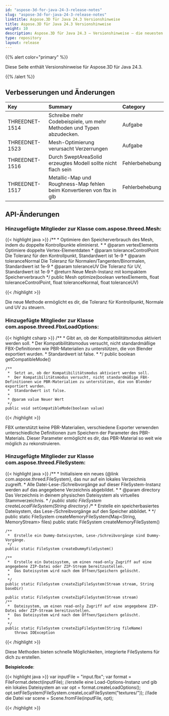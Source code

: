 ```yaml
---
id: "aspose-3d-for-java-24-3-release-notes"
slug: "aspose-3d-for-java-24-3-release-notes"
linktitle: Aspose.3D für Java 24.3 Versionshinweise
title: Aspose.3D für Java 24.3 Versionshinweise
weight: 10
description: Aspose.3D für Java 24.3 – Versionshinweise – die neuesten Updates und Fehlerbehebungen.
type: repository
layout: release
---
```


{{% alert color="primary" %}}

Diese Seite enthält Versionshinweise für Aspose.3D für Java 24.3.

{{% /alert %}}
## **Verbesserungen und Änderungen**

|**Key**|**Summary**|**Category**|
| :- | :- | :- |
| THREEDNET-1514 | Schreibe mehr Codebeispiele, um mehr Methoden und Typen abzudecken. | Aufgabe |
| THREEDNET-1523 | Mesh-Optimierung verursacht Verzerrungen | Aufgabe |
| THREEDNET-1516 | Durch SweptAreaSolid erzeugtes Modell sollte nicht flach sein | Fehlerbehebung |
| THREEDNET-1517 | Metallic-Map und Roughness-Map fehlen beim Konvertieren von fbx in glb | Fehlerbehebung |


## API-Änderungen ##


### Hinzugefügte Mitglieder zur Klasse **com.aspose.threed.Mesh**:

{{< highlight java >}}
    /**
     *  Optimiere den Speicherverbrauch des Mesh, indem du doppelte Kontrollpunkte eliminierst.
     *
     * @param vertexElements Optimiere doppelte Vertex-Elementdaten
     * @param toleranceControlPoint Die Toleranz für den Kontrollpunkt, Standardwert ist 1e-9
     * @param toleranceNormal Die Toleranz für Normalen/Tangenten/Binormalen, Standardwert ist 1e-9
     * @param toleranceUV Die Toleranz für UV, Standardwert ist 1e-9
     * @return Neue Mesh-Instanz mit kompaktem Speicherverbrauch
     */
    public Mesh optimize(boolean vertexElements, float toleranceControlPoint, float toleranceNormal, float toleranceUV)

{{< /highlight >}}

Die neue Methode ermöglicht es dir, die Toleranz für Kontrollpunkt, Normale und UV zu steuern.


### Hinzugefügte Mitglieder zur Klasse **com.aspose.threed.FbxLoadOptions**:


{{< highlight csharp >}}
    /**
     *  Gibt an, ob der Kompatibilitätsmodus aktiviert werden soll.
     *  Der Kompatibilitätsmodus versucht, nicht standardmäßige FBX-Definitionen wie PBR-Materialien zu unterstützen, die von Blender exportiert wurden.
     *  Standardwert ist false.
     *
     */
    public boolean getCompatibleMode()
    
    /**
     *  Setzt an, ob der Kompatibilitätsmodus aktiviert werden soll.
     *  Der Kompatibilitätsmodus versucht, nicht standardmäßige FBX-Definitionen wie PBR-Materialien zu unterstützen, die von Blender exportiert wurden.
     *  Standardwert ist false.
     *
     * @param value Neuer Wert
     */
    public void setCompatibleMode(boolean value)

{{< /highlight >}}

FBX unterstützt keine PBR-Materialien, verschiedene Exporter verwenden unterschiedliche Definitionen zum Speichern der Parameter des PBR-Materials. Dieser Parameter ermöglicht es dir, das PBR-Material so weit wie möglich zu rekonstruieren.

### Hinzugefügte Mitglieder zur Klasse **com.aspose.threed.FileSystem**:

{{< highlight java >}}
    /**
     *  Initialisiere ein neues {@link com.aspose.threed.FileSystem}, das nur auf ein lokales Verzeichnis zugreift.
     *  Alle Datei-Lese-/Schreibvorgänge auf dieser FileSystem-Instanz werden auf das angegebene Verzeichnis abgebildet.
     *
     * @param directory Das Verzeichnis in deinem physischen Dateisystem als virtuelles Stammverzeichnis.
     *
     */
    public static FileSystem createLocalFileSystem(String directory)
    /**
     *  Erstelle ein speicherbasiertes Dateisystem, das Lese-/Schreibvorgänge auf den Speicher abbildet.
     *
     */
    public static FileSystem createMemoryFileSystem(Map<String, MemoryStream> files)
    public static FileSystem createMemoryFileSystem()

    /**
     *  Erstelle ein Dummy-Dateisystem, Lese-/Schreibvorgänge sind Dummy-Vorgänge.
     */
    public static FileSystem createDummyFileSystem()

    /**
     *  Erstelle ein Dateisystem, um einen read-only Zugriff auf eine angegebene ZIP-Datei oder ZIP-Stream bereitzustellen.
     *  Das Dateisystem wird nach dem Öffnen/Speichern gelöscht.
     *
     */
    public static FileSystem createZipFileSystem(Stream stream, String baseDir)

    public static FileSystem createZipFileSystem(Stream stream)
    /**
     *  Dateisystem, um einen read-only Zugriff auf eine angegebene ZIP-Datei oder ZIP-Stream bereitzustellen.
     *  Das Dateisystem wird nach dem Öffnen/Speichern gelöscht.
     *
     */
    public static FileSystem createZipFileSystem(String fileName)
        throws IOException

{{< /highlight >}}


Diese Methoden bieten schnelle Möglichkeiten, integrierte FileSystems für dich zu erstellen.

**Beispielcode**:

{{< highlight java >}}
     var inputFile = "input.fbx";
     var format = FileFormat.detect(inputFile);
     //erstelle eine Load-Options-Instanz und gib ein lokales Dateisystem an
     var opt = format.createLoadOptions();
     opt.setFileSystem(FileSystem.createLocalFileSystem("textures/"));
     //lade die Datei
     var scene = Scene.fromFile(inputFile, opt);

{{< /highlight >}}